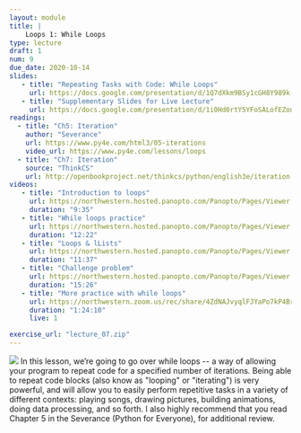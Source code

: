 ```yaml
---
layout: module
title: |   
    Loops 1: While Loops
type: lecture
draft: 1
num: 9
due_date: 2020-10-14
slides: 
   - title: "Repeating Tasks with Code: While Loops"
     url: https://docs.google.com/presentation/d/1Q7dXkm9BSy1cGH8Y989k-IdbmfN7GjMBPARyISu_uco/edit?usp=sharing
   - title: "Supplementary Slides for Live Lecture"
     url: https://docs.google.com/presentation/d/1i0Hd0rtY5YFoSALofEZonDszsn-nfyDVVjP3eT-oxa4/edit?usp=sharing
readings:
  - title: "Ch5: Iteration"
    author: "Severance"
    url: https://www.py4e.com/html3/05-iterations
    video_url: https://www.py4e.com/lessons/loops
  - title: "Ch7: Iteration"
    source: "ThinkCS"
    url: http://openbookproject.net/thinkcs/python/english3e/iteration.html
videos:
   - title: "Introduction to loops"
     url: https://northwestern.hosted.panopto.com/Panopto/Pages/Viewer.aspx?id=8afbfded-0762-4174-ac45-abab00da5780
     duration: "9:35"
   - title: "While loops practice"
     url: https://northwestern.hosted.panopto.com/Panopto/Pages/Viewer.aspx?id=5982e725-b08b-4c83-8e21-abab00e06b35
     duration: "12:22"
   - title: "Loops & lLists"
     url: https://northwestern.hosted.panopto.com/Panopto/Pages/Viewer.aspx?id=0423a570-253f-44dd-a7e4-abab00e40b49
     duration: "11:37"
   - title: "Challenge problem"
     url: https://northwestern.hosted.panopto.com/Panopto/Pages/Viewer.aspx?id=aee45eb6-585f-40de-a5b4-abab00e74b9e
     duration: "15:26"
   - title: "More practice with while loops"
     url: https://northwestern.zoom.us/rec/share/4ZdNAJvyqlFJYaPo7kP4Br4fFaPaX6a82ykXq6Ffnx17ME6O2-qtorVAPSLQoIFx
     duration: "1:24:10"
     live: 1

exercise_url: "lecture_07.zip"
---
```


<img class="module-image" src="/fall2020/assets/images/lectures/lecture_07_loops.gif" /> In this lesson, we’re going to go over while loops -- a way of allowing your program to repeat code for a specified number of iterations. Being able to repeat code blocks (also know as "looping" or "iterating") is very powerful, and will allow you to easily perform repetitive tasks in a variety of different contexts: playing songs, drawing pictures, building animations, doing data processing, and so forth. I also highly recommend that you read Chapter 5 in the Severance (Python for Everyone), for additional review.

